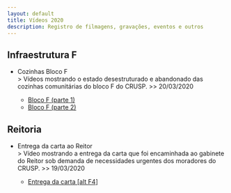 ```yaml
---
layout: default
title: Vídeos 2020
description: Registro de filmagens, gravações, eventos e outros
---
```


<!-- 
Em href="" colocar dentro das aspas o link 
do arquivo seja no drive ou no próprio github
LEMBRE-SE SEMPRE DE TORNÁ-LO PÚBLICO
-->

## Infraestrutura F
<ul>
	<li>Cozinhas Bloco F</li>
	> Vídeos mostrando o estado desestruturado e abandonado das cozinhas comunitárias do bloco F do CRUSP.
	>> 20/03/2020
	<ul>
		<li><a href="https://drive.google.com/open?id=1tQeTZzb3QSEt3kxcqYRbTgOoq8qXcPQ4" target="_blank">Bloco F (parte 1)</a></li>
		<li><a href="https://drive.google.com/open?id=1-JFUHE1vJbNYsKyXkPGcW-A4TVX_TWSR" target="_blank">Bloco F (parte 2)</a></li>
	</ul>
</ul>

## Reitoria
<ul>
	<li>Entrega da carta ao Reitor</li>
	> Vídeo mostrando a entrega da carta que foi encaminhada ao gabinete do Reitor sob demanda de necessidades urgentes dos moradores do CRUSP.
	>> 19/03/2020
	<ul>
		<li><a href="https://drive.google.com/open?id=1DNtT58BE3C_GGaZ5esOF0NrGJ5BSl7ZM" target="_blank">Entrega da carta [alt F4]</a></li>
	</ul>
</ul>